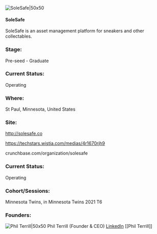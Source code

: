 

![SoleSafe|50x50](https://apimg.techstars.com/connect/images/image_files/61e43ba55b5dbe00084e510e/original/SoleSafe_Logo_Icon_07_20_20.png)

#### SoleSafe
SoleSafe is an asset management platform for sneakers and other collectables.

### Stage: 
Pre-seed - Graduate 

### Current Status: 
Operating

### Where:
St Paul, Minnesota, United States

### Site:
http://solesafe.co

https://techstars.wistia.com/medias/4r1670rjh9

crunchbase.com/organization/solesafe

### Current Status: 
Operating

### Cohort/Sessions: 
Minnesota Twins, in Minnesota Twins 2021 T6

### Founders: 

![Phil Terrill|50x50](https://apimg.techstars.com/connect/images/image_files/6181e3821974b400098177b8/original/PT_Headshot_%281%29.jpg) Phil Terrill (Founder & CEO) [LinkedIn](https://linkedin.com/in/phillipterrill) [[Phil Terrill]]


